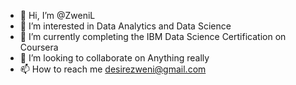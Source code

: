 - 👋 Hi, I’m @ZweniL
- 👀 I’m interested in Data Analytics and Data Science 
- 🌱 I’m currently completing the IBM Data Science Certification on Coursera
- 💞️ I’m looking to collaborate on Anything really
- 📫 How to reach me desirezweni@gmail.com

<!---
ZweniL/ZweniL is a ✨ special ✨ repository because its `README.md` (this file) appears on your GitHub profile.
You can click the Preview link to take a look at your changes.
--->
